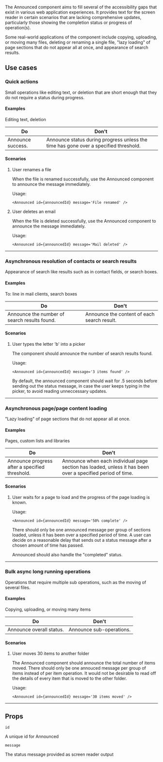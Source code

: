 The Announced component aims to fill several of the accessibility gaps that exist in various web application experiences.
It provides text for the screen reader in certain scenarios that are lacking comprehensive updates, particularly those showing
the completion status or progress of operation(s).

Some real-world applications of the component include copying, uploading, or moving many files, deleting or renaming a single file,
"lazy loading" of page sections that do not appear all at once, and appearance of search results.

## Use cases

### Quick actions
Small operations like editing text, or deletion that are short enough that they do not require a status during progress.

#### Examples
Editing text, deletion

| Do                | Don't             |
| ----------------- | ----------------- |
| Announce success.  | Announce status during progress unless the time has gone over a specified threshold. |

#### Scenarios
1. User renames a file

    When the file is renamed successfully, use the Announced component to announce the message immediately.

    Usage:
    ```
    <Announced id={announcedId} message='File renamed' />
    ```

2. User deletes an email

    When the file is deleted successfully, use the Announced component to announce the message immediately.

    Usage:
    ```
    <Announced id={announcedId} message='Mail deleted' />
    ```

***
### Asynchronous resolution of contacts or search results
Appearance of search like results such as in contact fields, or search boxes.

#### Examples
To: line in mail clients, search boxes

| Do                | Don't             |
| ----------------- | ----------------- |
| Announce the number of search results found. | Announce the content of each search result. |

#### Scenarios
1. User types the letter 'b' into a picker

    The component should announce the number of search results found.

    Usage:
    ```
    <Announced id={announcedId} message='3 items found' />
    ```

    By default, the announced component should wait for .5 seconds before sending out the status message, in case the user keeps typing in the picker, to avoid reading unneccessary updates.

***
### Asynchronous page/page content loading
"Lazy loading" of page sections that do not appear all at once.

#### Examples
Pages, custom lists and libraries

| Do                | Don't             |
| ----------------- | ----------------- |
| Announce progress after a specified threshold.  | Announce when each individual page section has loaded, unless it has been over a specified period of time.  |

#### Scenarios
1. User waits for a page to load and the progress of the page loading is known.

    Usage:
    ```
    <Announced id={announcedId} message='50% complete' />
    ```

    There should only be one announced message per group of sections loaded, unless it has been over a specified period of time.
    A user can decide on a reasonable delay that sends out a status message after a chosen amount of time has passed.

    Announced should also handle the "completed" status.

***
### Bulk async long running operations
Operations that require multiple sub operations, such as the moving of several files.

#### Examples
Copying, uploading, or moving many items

| Do                | Don't             |
| ----------------- | ----------------- |
| Announce overall status.  | Announce sub-operations.  |

#### Scenarios
1. User moves 30 items to another folder

    The Announced component should announce the total number of items moved.
    There should only be one annouced message per group of items instead of per item operation.
    It would not be desirable to read off the details of every item that is moved to the other folder.

    Usage:
    ```
    <Announced id={announcedId} message='30 items moved' />
    ```

***
## Props

`id`

A unique id for Announced

`message`

The status message provided as screen reader output